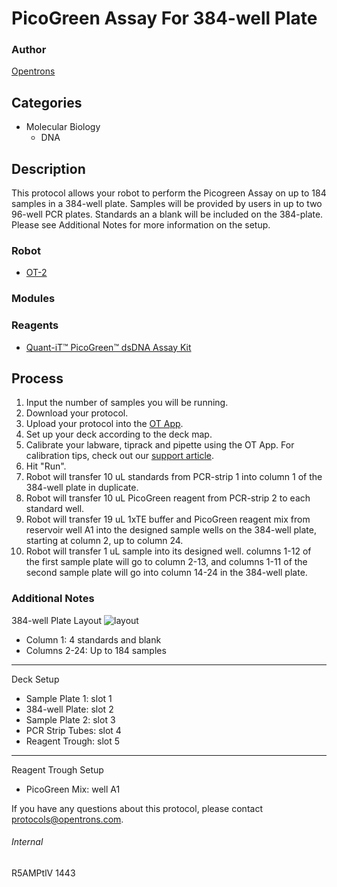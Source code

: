 # PicoGreen Assay For 384-well Plate

### Author
[Opentrons](http://www.opentrons.com/)

## Categories
* Molecular Biology
    * DNA

## Description
This protocol allows your robot to perform the Picogreen Assay on up to 184 samples in a 384-well plate. Samples will be provided by users in up to two 96-well PCR plates. Standards an a blank will be included on the 384-plate. Please see Additional Notes for more information on the setup.

### Robot
* [OT-2](https://opentrons.com/ot-2)

### Modules

### Reagents
* [Quant-iT™ PicoGreen™ dsDNA Assay Kit](https://www.thermofisher.com/order/catalog/product/P7589)

## Process
1. Input the number of samples you will be running.
2. Download your protocol.
3. Upload your protocol into the [OT App](https://opentrons.com/ot-app).
4. Set up your deck according to the deck map.
5. Calibrate your labware, tiprack and pipette using the OT App. For calibration tips, check out our [support article](https://support.opentrons.com/ot-2/getting-started-software-setup/deck-calibration).
6. Hit "Run".
7. Robot will transfer 10 uL standards from PCR-strip 1 into column 1 of the 384-well plate in duplicate.
8. Robot will transfer 10 uL PicoGreen reagent from PCR-strip 2 to each standard well.
9. Robot will transfer 19 uL 1xTE buffer and PicoGreen reagent mix from reservoir well A1 into the designed sample wells on the 384-well plate, starting at column 2, up to column 24.
10. Robot will transfer 1 uL sample into its designed well. columns 1-12 of the first sample plate will go to column 2-13, and columns 1-11 of the second sample plate will go into column 14-24 in the 384-well plate.

### Additional Notes
384-well Plate Layout
![layout](https://s3.amazonaws.com/opentrons-protocol-library-website/custom-README-images/1443-university-of-technology-sydney/layout.png)  
* Column 1: 4 standards and blank
* Columns 2-24: Up to 184 samples

---

Deck Setup
* Sample Plate 1: slot 1
* 384-well Plate: slot 2
* Sample Plate 2: slot 3
* PCR Strip Tubes: slot 4
* Reagent Trough: slot 5

---

Reagent Trough Setup
* PicoGreen Mix: well A1

If you have any questions about this protocol, please contact protocols@opentrons.com.

###### Internal
R5AMPtlV
1443

